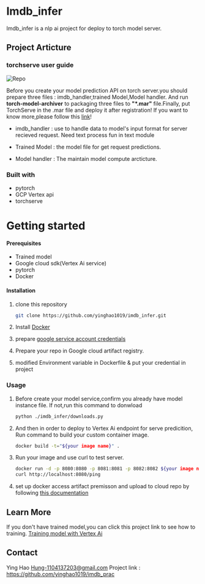 <h1 aling="left">Imdb_infer</h1>
<p >Imdb_infer is a nlp ai project for deploy to torch model server.</p>

## **Project Articture**
### **torchserve user guide**
 ![Repo](https://i.imgur.com/FeYw5Y0.jpg)

Before you create your model prediction API on torch server.you should prepare three files :
imdb_handler,trained Model,Model handler.  And run **torch-model-archiver** to packaging three
files to **"*.mar"** file.Finally, put TorchServe in the .mar file and deploy it after registration!
If you want to know more,please follow this [link](https://pytorch.org/serve/)!

* imdb_handler : use to handle data to model's input format for server recieved request.
                 Need text process fun in text module

* Trained Model : the model file for get request predictions.

* Model handler : The maintain model compute arcticture.


### **Built with**
* pytorch
* GCP Vertex api
* torchserve

<h1 aling="left">Getting started</h1>

#### **Prerequisites**
* Trained model
* Google cloud sdk(Vertex Ai service)
* pytorch
* Docker
#### **Installation**

1. clone this repository

   ```bash
   git clone https://github.com/yinghao1019/imdb_infer.git
   ```
2. Install [Docker](https://www.docker.com/products/docker-desktop)

3. prepare [google service account credentials](https://cloud.google.com/docs/authentication/production)

4. Prepare your repo in Google cloud artifact registry.

5. modified Environment variable in Dockerfile & put your credential in project

### **Usage**
1.  Before create your model service,confirm you already have model instance file.
    If not,run this command to donwload

    ```bash
    python ./imdb_infer/downloads.py
    ```

2.  And then in order to deploy to Vertex Ai endpoint for serve predicition,
    Run command to build your custom container image.

    ```bash
    docker build -t="${your image name}" .
    ```

3. Run your image and use curl to test server.
    ```bash
    docker run -d -p 8080:8080 -p 8081:8081 -p 8082:8082 ${your image name}
    curl http://localhost:8080/ping
    ```
4. set up docker access artifact premisson and upload to cloud repo by following
    [this documentation](https://cloud.google.com/artifact-registry/docs/docker)


## **Learn More**
If you don't have trained model,you can click this project link to see how to training.
[Training model with Vertex Ai](https://github.com/yinghao1019/imdb_prac)

## **Contact**
Ying Hao Hung-1104137203@gmail.com
Project link : https://github.com/yinghao1019/imdb_prac



